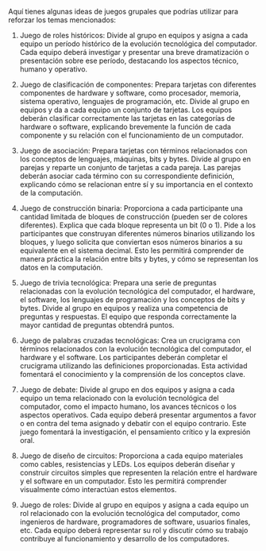 Aquí tienes algunas ideas de juegos grupales que podrías utilizar para reforzar los temas mencionados:

1. Juego de roles históricos: Divide al grupo en equipos y asigna a cada equipo un período histórico de la evolución tecnológica del computador. Cada equipo deberá investigar y presentar una breve dramatización o presentación sobre ese período, destacando los aspectos técnico, humano y operativo.

2. Juego de clasificación de componentes: Prepara tarjetas con diferentes componentes de hardware y software, como procesador, memoria, sistema operativo, lenguajes de programación, etc. Divide al grupo en equipos y da a cada equipo un conjunto de tarjetas. Los equipos deberán clasificar correctamente las tarjetas en las categorías de hardware o software, explicando brevemente la función de cada componente y su relación con el funcionamiento de un computador.

3. Juego de asociación: Prepara tarjetas con términos relacionados con los conceptos de lenguajes, máquinas, bits y bytes. Divide al grupo en parejas y reparte un conjunto de tarjetas a cada pareja. Las parejas deberán asociar cada término con su correspondiente definición, explicando cómo se relacionan entre sí y su importancia en el contexto de la computación.

4. Juego de construcción binaria: Proporciona a cada participante una cantidad limitada de bloques de construcción (pueden ser de colores diferentes). Explica que cada bloque representa un bit (0 o 1). Pide a los participantes que construyan diferentes números binarios utilizando los bloques, y luego solicita que conviertan esos números binarios a su equivalente en el sistema decimal. Esto les permitirá comprender de manera práctica la relación entre bits y bytes, y cómo se representan los datos en la computación.


5. Juego de trivia tecnológica: Prepara una serie de preguntas relacionadas con la evolución tecnológica del computador, el hardware, el software, los lenguajes de programación y los conceptos de bits y bytes. Divide al grupo en equipos y realiza una competencia de preguntas y respuestas. El equipo que responda correctamente la mayor cantidad de preguntas obtendrá puntos.

6. Juego de palabras cruzadas tecnológicas: Crea un crucigrama con términos relacionados con la evolución tecnológica del computador, el hardware y el software. Los participantes deberán completar el crucigrama utilizando las definiciones proporcionadas. Esta actividad fomentará el conocimiento y la comprensión de los conceptos clave.

7. Juego de debate: Divide al grupo en dos equipos y asigna a cada equipo un tema relacionado con la evolución tecnológica del computador, como el impacto humano, los avances técnicos o los aspectos operativos. Cada equipo deberá presentar argumentos a favor o en contra del tema asignado y debatir con el equipo contrario. Este juego fomentará la investigación, el pensamiento crítico y la expresión oral.

8. Juego de diseño de circuitos: Proporciona a cada equipo materiales como cables, resistencias y LEDs. Los equipos deberán diseñar y construir circuitos simples que representen la relación entre el hardware y el software en un computador. Esto les permitirá comprender visualmente cómo interactúan estos elementos.

9. Juego de roles: Divide al grupo en equipos y asigna a cada equipo un rol relacionado con la evolución tecnológica del computador, como ingenieros de hardware, programadores de software, usuarios finales, etc. Cada equipo deberá representar su rol y discutir cómo su trabajo contribuye al funcionamiento y desarrollo de los computadores.

